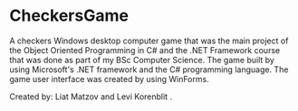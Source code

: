 # CheckersGame
A checkers Windows desktop computer game that was the main project of the Object Oriented Programming in C# and the .NET Framework course 
that was done as part of my BSc Computer Science.
The game built by using Microsoft's .NET framework and the C# programming language. 
The game user interface was created by using WinForms.

Created by: Liat Matzov and Levi Korenblit .

